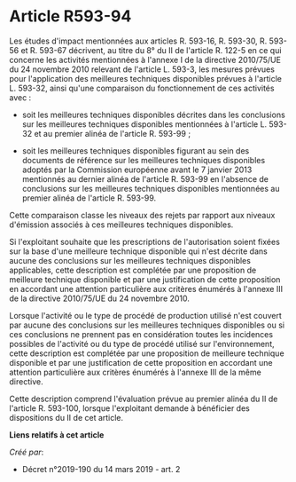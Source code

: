 # Article R593-94

Les études d'impact mentionnées aux articles R. 593-16, R. 593-30, R. 593-56 et R. 593-67 décrivent, au titre du 8° du II de
l'article R. 122-5 en ce qui concerne les activités mentionnées à l'annexe I de la directive 2010/75/UE du 24 novembre 2010
relevant de l'article L. 593-3, les mesures prévues pour l'application des meilleures techniques disponibles prévues à
l'article L. 593-32, ainsi qu'une comparaison du fonctionnement de ces activités avec :

- soit les meilleures techniques disponibles décrites dans les conclusions sur les meilleures techniques disponibles
mentionnées à l'article L. 593-32 et au premier alinéa de l'article R. 593-99 ;

- soit les meilleures techniques disponibles figurant au sein des documents de référence sur les meilleures techniques
disponibles adoptés par la Commission européenne avant le 7 janvier 2013 mentionnés au dernier alinéa de l'article R. 593-99
en l'absence de conclusions sur les meilleures techniques disponibles mentionnées au premier alinéa de l'article R. 593-99.

Cette comparaison classe les niveaux des rejets par rapport aux niveaux d'émission associés à ces meilleures techniques
disponibles.

Si l'exploitant souhaite que les prescriptions de l'autorisation soient fixées sur la base d'une meilleure technique
disponible qui n'est décrite dans aucune des conclusions sur les meilleures techniques disponibles applicables, cette
description est complétée par une proposition de meilleure technique disponible et par une justification de cette proposition
en accordant une attention particulière aux critères énumérés à l'annexe III de la directive 2010/75/UE du 24 novembre 2010.

Lorsque l'activité ou le type de procédé de production utilisé n'est couvert par aucune des conclusions sur les meilleures
techniques disponibles ou si ces conclusions ne prennent pas en considération toutes les incidences possibles de l'activité
ou du type de procédé utilisé sur l'environnement, cette description est complétée par une proposition de meilleure technique
disponible et par une justification de cette proposition en accordant une attention particulière aux critères énumérés à
l'annexe III de la même directive.

Cette description comprend l'évaluation prévue au premier alinéa du II de l'article R. 593-100, lorsque l'exploitant demande
à bénéficier des dispositions du II de cet article.

**Liens relatifs à cet article**

_Créé par_:

  - Décret n°2019-190 du 14 mars 2019 - art. 2

